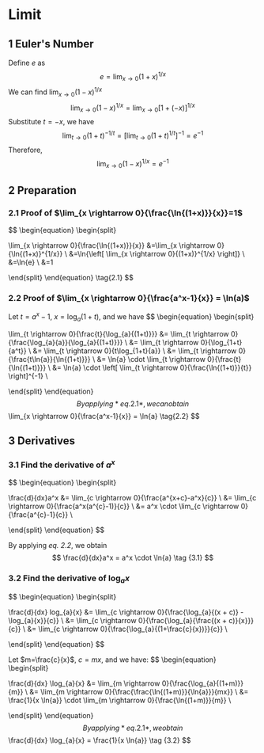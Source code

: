 # Limit

## 1 Euler's Number

Define $e$ as
$$
e = \lim_{x \rightarrow 0}{(1+x)^{1/x}}
\tag{1.1}
$$
We can find $\lim_{x \rightarrow 0}{(1-x)^{1/x}}$
$$
\lim_{x \rightarrow 0}{(1-x)^{1/x}}
=\lim_{x \rightarrow 0}{\left[ 1+(-x) \right]^{1/x}}
$$
Substitute $t=-x$, we have
$$
\lim_{t \rightarrow 0}{(1+t)^{-1/t}}
=\left[ \lim_{t \rightarrow 0}{(1+t)^{1/t}} \right]^{-1}
=e^{-1}
$$
Therefore,
$$
\lim_{x \rightarrow 0}{(1-x)^{1/x}} = e^{-1}
\tag{1.2}
$$

## 2 Preparation 

### 2.1 Proof of $\lim_{x \rightarrow 0}{\frac{\ln{(1+x)}}{x}}=1$

$$
\begin{equation}
\begin{split}

\lim_{x \rightarrow 0}{\frac{\ln{(1+x)}}{x}}
&=\lim_{x \rightarrow 0}{\ln{(1+x)}^{1/x}} \\
&=\ln{\left[ \lim_{x \rightarrow 0}{(1+x)}^{1/x} \right]} \\
&=\ln{e} \\
&=1

\end{split}
\end{equation}
\tag{2.1}
$$

### 2.2 Proof of $\lim_{x \rightarrow 0}{\frac{a^x-1}{x}} = \ln(a)$

Let $t=a^x-1$, $x=\log_{a}{(1+t)}$, and we have
$$
\begin{equation}
\begin{split}

\lim_{t \rightarrow 0}{\frac{t}{\log_{a}{(1+t)}}}
&= \lim_{t \rightarrow 0}{\frac{\log_{a}{a}}{\log_{a}{(1+t)}}} \\
&= \lim_{t \rightarrow 0}{\log_{1+t}{a^t}} \\
&= \lim_{t \rightarrow 0}{t\log_{1+t}{a}} \\
&= \lim_{t \rightarrow 0}{\frac{t\ln{a}}{\ln{(1+t)}}} \\
&= \ln{a} \cdot \lim_{t \rightarrow 0}{\frac{t}{\ln{(1+t)}}} \\
&= \ln{a} \cdot \left[ \lim_{t \rightarrow 0}{\frac{\ln{(1+t)}}{t}} \right]^{-1} \\

\end{split}
\end{equation}
$$
By applying *eq. 2.1*, we can obtain
$$
\lim_{x \rightarrow 0}{\frac{a^x-1}{x}}
= \ln{a}
\tag{2.2}
$$

## 3 Derivatives

### 3.1 Find the derivative of $a^x$

$$
\begin{equation}
\begin{split}

\frac{d}{dx}a^x
&= \lim_{c \rightarrow 0}{\frac{a^{x+c}-a^x}{c}} \\
&= \lim_{c \rightarrow 0}{\frac{a^x(a^{c}-1)}{c}} \\
&= a^x \cdot \lim_{c \rightarrow 0}{\frac{a^{c}-1}{c}} \\

\end{split}
\end{equation}
$$

By applying *eq. 2.2*, we obtain
$$
\frac{d}{dx}a^x
= a^x \cdot \ln{a}
\tag {3.1}
$$

### 3.2 Find the derivative of $\log_{a}{x}$

$$
\begin{equation}
\begin{split}

\frac{d}{dx} log_{a}{x}
&= \lim_{c \rightarrow 0}{\frac{\log_{a}{(x + c)} - \log_{a}{x}}{c}} \\
&= \lim_{c \rightarrow 0}{\frac{\log_{a}{\frac{(x + c)}{x}}}{c}} \\
&= \lim_{c \rightarrow 0}{\frac{\log_{a}{(1+\frac{c}{x})}}{c}} \\

\end{split}
\end{equation}
$$

Let $m=\frac{c}{x}$, $c=mx$, and we have:
$$
\begin{equation}
\begin{split}

\frac{d}{dx} \log_{a}{x}
&= \lim_{m \rightarrow 0}{\frac{\log_{a}{(1+m)}}{m}} \\
&= \lim_{m \rightarrow 0}{\frac{\frac{\ln{(1+m)}}{\ln{a}}}{mx}} \\
&= \frac{1}{x \ln{a}} \cdot \lim_{m \rightarrow 0}{\frac{\ln{(1+m)}}{m}} \\

\end{split}
\end{equation}
$$
By applying *eq. 2.1*, we obtain
$$
\frac{d}{dx} \log_{a}{x}
= \frac{1}{x \ln{a}}
\tag {3.2}
$$
